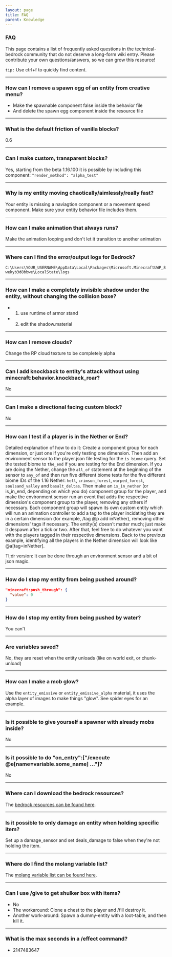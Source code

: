```yaml
---
layout: page
title: FAQ
parent: Knowledge
---
```


### FAQ

This page contains a list of frequently asked questions in the technical-bedrock community that do not deserve a long-form wiki entry. Please contribute your own questions/answers, so we can grow this resource!

`tip:` Use ctrl+f to quickly find content.

---

### How can I remove a spawn egg of an entity from creative menu?

 - Make the spawnable component false inside the behavior file
 - And delete the spawn egg component inside the resource file

---

### What is the default friction of vanilla blocks?
0.6

---

### Can I make custom, transparent blocks?
Yes, starting from the beta 1.16.100 it is possible by including this component: ```"render_method": "alpha_test"```

---

### Why is my entity moving chaotically/aimlessly/really fast?
Your entity is missing a naviagtion component or a movement speed component. Make sure your entity behavior file includes them.

---

### How can I make animation that always runs?
Make the animation looping and don't let it transition to another animation

---

### Where can I find the error/output logs for Bedrock?
`C:\Users\YOUR_USERNAME\AppData\Local\Packages\Microsoft.MinecraftUWP_8wekyb3d8bbwe\LocalState\logs`

---
### How can I make a completely invisible shadow under the entity, without changing the collision boxe? 
 - 1) use runtime of armor stand
 - 2) edit the shadow.material

---
### How can I remove clouds?
Change the RP cloud texture to be completely alpha

---
### Can I add knockback to entity's attack without using minecraft:behavior.knockback_roar?
No
 
---
### Can I make a directional facing custom block?
No

---
### How can I test if a player is in the Nether or End?
Detailed explanation of how to do it:
Create a component group for each dimension, or just one if you're only testing one dimension. Then add an environment sensor to the player.json file testing for the ```is_biome``` query. Set the tested biome to ```the_end``` if you are testing for the End dimension. If you are doing the Nether, change the ```all_of``` statement at the beginning of the sensor to ```any_of``` and then run five different biome tests for the five different biome IDs of the 1.16 Nether: ```hell```, ```crimson_forest```, ```warped_forest```, ```soulsand_valley``` and ```basalt_deltas```. Then make an ```is_in_nether``` (or is_in_end, depending on which you do) component group for the player, and make the environment sensor run an event that adds the respective dimension's component group to the player, removing any others if necessary. Each component group will spawn its own custom entity which will run an animation controller to add a tag to the player incidating they are in a certain dimension (for example, /tag @p add inNether), removing other dimensions' tags if necessary. The entity(s) doesn't matter much; just make it despawn after a tick or two. After that, feel free to do whatever you want with the players tagged in their respective dimensions. Back to the previous example, identifying all the players in the Nether dimension will look like @a[tag=inNether].

Tl;dr version:
It can be done through an environment sensor and a bit of json magic.

---
### How do I stop my entity from being pushed around?
```json
"minecraft:push_through": {
  "value": 0
}
```

---
### How do I stop my entity from being pushed by water?
You can't

---
### Are variables saved?
No, they are reset when the entity unloads (like on world exit, or chunk-unload)

---
### How can I make a mob glow?
Use the `entity_emissive` or `entity_emissive_alpha` material, it uses the alpha layer of images to make things "glow". See spider eyes for an example.

---
### Is it possible to give yourself a spawner with already mobs inside?
No

---
### Is it possible to do "on_entry":["/execute @e[name=variable.some_name] ..."]?
No

---
### Where can I download the bedrock resources?
The [bedrock resources can be found here](https://discordapp.com/channels/523663022053392405/523663022498250762/715962598843089008).

---
### Is it possible to only damage an entity when holding specific item?
Set up a damage_sensor and set deals_damage to false when they're not holding the item.

---
### Where do I find the molang variable list?
The [molang variable list can be found here](https://bedrock.dev/1.14.0.0/1.14.30.51/MoLang).

---
### Can I use /give to get shulker box with items?
 - No
 - The workaround: Clone a chest to the player and /fill destroy it.
 - Another work-around: Spawn a dummy-entity with a loot-table, and then kill it.

---
### What is the max seconds in a /effect command?
 - 2147483647
